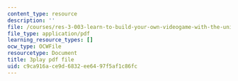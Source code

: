 ```yaml
---
content_type: resource
description: ''
file: /courses/res-3-003-learn-to-build-your-own-videogame-with-the-unity-game-engine-and-microsoft-kinect-january-iap-2017/c9ca916ace9d6832ee6497f5af1c86fc_gDpkinitSRM.pdf
file_type: application/pdf
learning_resource_types: []
ocw_type: OCWFile
resourcetype: Document
title: 3play pdf file
uid: c9ca916a-ce9d-6832-ee64-97f5af1c86fc
---
```

